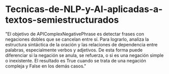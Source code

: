 # Tecnicas-de-NLP-y-AI-aplicadas-a-textos-semiestructurados

"El objetivo de APIComplexNegativePhrase es detectar frases con negaciones dobles que se cancelan entre sí. Para lograrlo, analiza la estructura sintáctica de la oración y las relaciones de dependencia entre palabras, especialmente verbos y adjetivos. De esta forma puede diferenciar si la negación se anula, se refuerza, o si es una negación simple o inexistente. El resultado es True cuando se trata de una negación compleja y False en los demás casos." 
